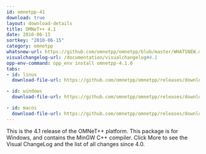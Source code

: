 ```yaml
---
id: omnetpp-41
download: true
layout: download-details
title: OMNeT++ 4.1
date: 2010-06-15
sortkey: "2010-06-15"
category: omnetpp
whatsnew-url: https://github.com/omnetpp/omnetpp/blob/master/WHATSNEW.md#omnet-41-june-2010
visualchangelog-url: /documentation/visualchangelog#4.1
opp-env-command: opp_env install omnetpp-4.1.0
tabs:
- id: linux
  download-file-url: https://github.com/omnetpp/omnetpp/releases/download/omnetpp-4.1/omnetpp-4.1-src.tgz

- id: windows
  download-file-url: https://github.com/omnetpp/omnetpp/releases/download/omnetpp-4.1/omnetpp-4.1-src-windows.zip

- id: macos
  download-file-url: https://github.com/omnetpp/omnetpp/releases/download/omnetpp-4.1/omnetpp-4.1-src.tgz
---
```


This is the 4.1 release of the OMNeT++ platform. This package is for Windows,
and contains the MinGW C++ compiler. Click More to see the Visual ChangeLog and the
list of all changes since 4.0.



